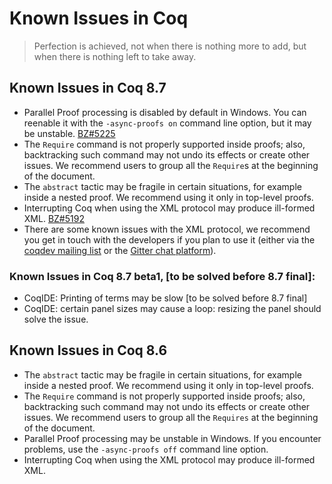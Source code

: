 Known Issues in Coq
===================

> Perfection is achieved, not when there is nothing more to add, but when there is nothing left to take away.

## Known Issues in Coq 8.7

- Parallel Proof processing is disabled by default in Windows. You can
  reenable it with the `-async-proofs on` command line option, but it
  may be unstable. [BZ#5225](https://coq.inria.fr/bugs/show_bug.cgi?id=5225)
- The `Require` command is not properly supported inside proofs; also,
  backtracking such command may not undo its effects or create other
  issues. We recommend users to group all the `Require`s at the
  beginning of the document.
- The `abstract` tactic may be fragile in certain situations, for
  example inside a nested proof. We recommend using it only in
  top-level proofs.
- Interrupting Coq when using the XML protocol may produce ill-formed
  XML. [BZ#5192](https://coq.inria.fr/bugs/show_bug.cgi?id=5192)
- There are some known issues with the XML protocol, we recommend you
  get in touch with the developers if you plan to use it (either via
  the [coqdev mailing list](https://sympa.inria.fr/sympa/info/coqdev)
  or the [Gitter chat platform](https://gitter.im/coq/coq)).

### Known Issues in Coq 8.7 beta1, [to be solved before 8.7 final]:

- CoqIDE: Printing of terms may be slow [to be solved before 8.7 final]
- CoqIDE: certain panel sizes may cause a loop: resizing the panel should solve the issue.

## Known Issues in Coq 8.6

- The `abstract` tactic may be fragile in certain situations, for
  example inside a nested proof. We recommend using it only in
  top-level proofs.
- The `Require` command is not properly supported inside proofs; also,
  backtracking such command may not undo its effects or create other
  issues. We recommend users to group all the `Requires` at the
  beginning of the document.
- Parallel Proof processing may be unstable in Windows. If you
  encounter problems, use the `-async-proofs off` command line option.
- Interrupting Coq when using the XML protocol may produce ill-formed
  XML.
